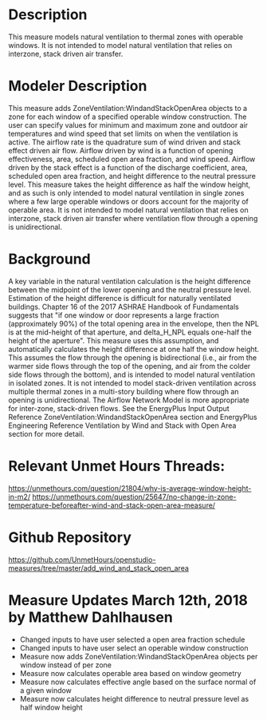 # Description
This measure models natural ventilation to thermal zones with operable windows.  It is not intended to model natural ventilation that relies on interzone, stack driven air transfer.

# Modeler Description
This measure adds ZoneVentilation:WindandStackOpenArea objects to a zone for each window of a specified operable window construction.  The user can specify values for minimum and maximum zone and outdoor air temperatures and wind speed that set limits on when the ventilation is active. The airflow rate is the quadrature sum of wind driven and stack effect driven air flow.  Airflow driven by wind is a function of opening effectiveness, area, scheduled open area fraction, and wind speed.  Airflow driven by the stack effect is a function of the discharge coefficient, area, scheduled open area fraction, and height difference to the neutral pressure level.  This measure takes the height difference as half the window height, and as such is only intended to model natural ventilation in single zones where a few large operable windows or doors account for the majority of operable area.  It is not intended to model natural ventilation that relies on interzone, stack driven air transfer where ventilation flow through a opening is unidirectional.

# Background
A key variable in the natural ventilation calculation is the height difference between the midpoint of the lower opening and the neutral pressure level. Estimation of the height difference is difficult for naturally ventilated buildings. Chapter 16 of the 2017 ASHRAE Handbook of Fundamentals suggests that "if one window or door represents a large fraction (approximately 90%) of the total opening area in the envelope, then the NPL is at the mid-height of that aperture, and delta_H_NPL equals one-half the height of the aperture".  This measure uses this assumption, and automatically calculates the height difference at one half the window height.  This assumes the flow through the opening is bidirectional (i.e., air from the warmer side flows through the top of the opening, and air from the colder side flows through the bottom), and is intended to model natural ventilation in isolated zones.  It is not intended to model stack-driven ventilation across multiple thermal zones in a multi-story building where flow through an opening is unidirectional.  The Airflow Network Model is more appropriate for inter-zone, stack-driven flows.  See the EnergyPlus Input Output Reference ZoneVentilation:WindandStackOpenArea section and EnergyPlus Engineering Reference Ventilation by Wind and Stack with Open Area section for more detail.

# Relevant Unmet Hours Threads:
https://unmethours.com/question/21804/why-is-average-window-height-in-m2/
https://unmethours.com/question/25647/no-change-in-zone-temperature-beforeafter-wind-and-stack-open-area-measure/

# Github Repository
https://github.com/UnmetHours/openstudio-measures/tree/master/add_wind_and_stack_open_area

# Measure Updates March 12th, 2018 by Matthew Dahlhausen
- Changed inputs to have user selected a open area fraction schedule
- Changed inputs to have user select an operable window construction
- Measure now adds ZoneVentilation:WindandStackOpenArea objects per window instead of per zone
- Measure now calculates operable area based on window geometry
- Measure now calculates effective angle based on the surface normal of a given window
- Measure now calculates height difference to neutral pressure level as half window height